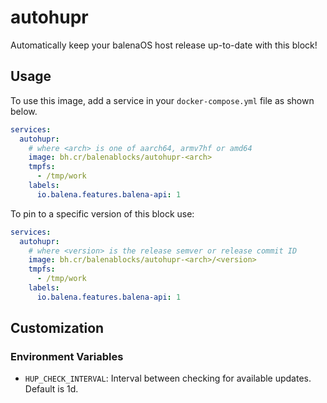 # autohupr

Automatically keep your balenaOS host release up-to-date with this block!

## Usage

To use this image, add a service in your `docker-compose.yml` file as shown below.

```yml
services:
  autohupr:
    # where <arch> is one of aarch64, armv7hf or amd64
    image: bh.cr/balenablocks/autohupr-<arch>
    tmpfs:
      - /tmp/work
    labels:
      io.balena.features.balena-api: 1
```

To pin to a specific version of this block use:

```yml
services:
  autohupr:
    # where <version> is the release semver or release commit ID
    image: bh.cr/balenablocks/autohupr-<arch>/<version>
    tmpfs:
      - /tmp/work
    labels:
      io.balena.features.balena-api: 1
```

## Customization

### Environment Variables

- `HUP_CHECK_INTERVAL`: Interval between checking for available updates. Default is 1d.
